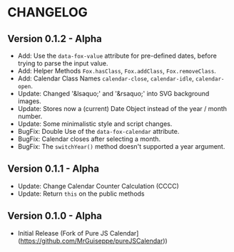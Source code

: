 CHANGELOG
=========

Version 0.1.2 - Alpha
---------------------
-   Add: Use the `data-fox-value` attribute for pre-defined dates, before trying to parse the input value.
-   Add: Helper Methods `Fox.hasClass`, `Fox.addClass`, `Fox.removeClass`.
-   Add: Calendar Class Names `calendar-close`, `calendar-idle`, `calendar-open`.
-   Update: Changed '\&lsaquo;' and '\&rsaquo;' into SVG background images.
-   Update: Stores now a (current) Date Object instead of the year / month number.
-   Update: Some minimalistic style and script changes.
-   BugFix: Double Use of the `data-fox-calendar` attribute.
-   BugFix: Calendar closes after selecting a month.
-   BugFix: The `switchYear()` method doesn't supported a year argument.

Version 0.1.1 - Alpha
---------------------
-   Update: Change Calendar Counter Calculation (CCCC)
-   Update: Return `this` on the public methods

Version 0.1.0 - Alpha
---------------------
-   Initial Release (Fork of Pure JS Calendar](https://github.com/MrGuiseppe/pureJSCalendar))
